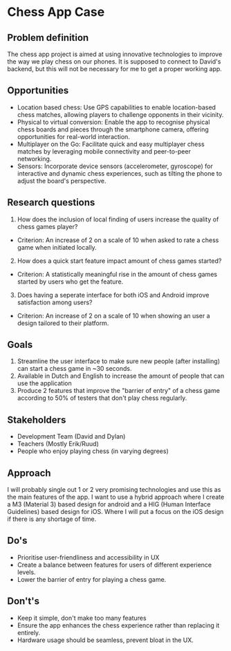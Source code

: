 # Chess App Case

## Problem definition

The chess app project is aimed at using innovative technologies to improve the way we play chess on our phones. It is supposed to connect to David's backend, but this will not be necessary for me to get a proper working app.

## Opportunities

- Location based chess: Use GPS capabilities to enable location-based chess matches, allowing players to challenge opponents in their vicinity.
- Physical to virtual conversion: Enable the app to recognise physical chess boards and pieces through the smartphone camera, offering opportunities for real-world interaction.
- Multiplayer on the Go: Facilitate quick and easy multiplayer chess matches by leveraging mobile connectivity and peer-to-peer networking.
- Sensors: Incorporate device sensors (accelerometer, gyroscope) for interactive and dynamic chess experiences, such as tilting the phone to adjust the board's perspective.

## Research questions

1. How does the inclusion of local finding of users increase the quality of chess games player?
-  Criterion: An increase of 2 on a scale of 10 when asked to rate a chess game when initiated locally.
2. How does a quick start feature impact amount of chess games started?
-  Criterion: A statistically meaningful rise in the amount of chess games started by users who get the feature.
3. Does having a seperate interface for both iOS and Android improve satisfaction among users?
-  Criterion: An increase of 2 on a scale of 10 when showing an user a design tailored to their platform.

## Goals
1. Streamline the user interface to make sure new people (after installing) can start a chess game in ~30 seconds.
2. Available in Dutch and English to increase the amount of people that can use the application
3. Produce 2 features that improve the "barrier of entry" of a chess game according to 50% of testers that don't play chess regularly.

## Stakeholders

- Development Team (David and Dylan)
- Teachers (Mostly Erik/Ruud)
- People who enjoy playing chess (in varying degrees)

## Approach

I will probably single out 1 or 2 very promising technologies and use this as the main features of the app.
I want to use a hybrid approach where I create a M3 (Material 3) based design for android and a HIG (Human Interface Guidelines) based design for iOS. Where I will put a focus on the iOS design if there is any shortage of time.

## Do's

- Prioritise user-friendliness and accessibility in UX
- Create a balance between features for users of different experience levels.
- Lower the barrier of entry for playing a chess game.

## Don't's

- Keep it simple, don't make too many features
- Ensure the app enhances the chess experience rather than replacing it entirely.
- Hardware usage should be seamless, prevent bloat in the UX.